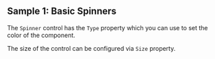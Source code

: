 ## Sample 1: Basic Spinners

The `Spinner` control has the `Type` property which you can use to set the color of the component.

The size of the control can be configured via `Size` property.